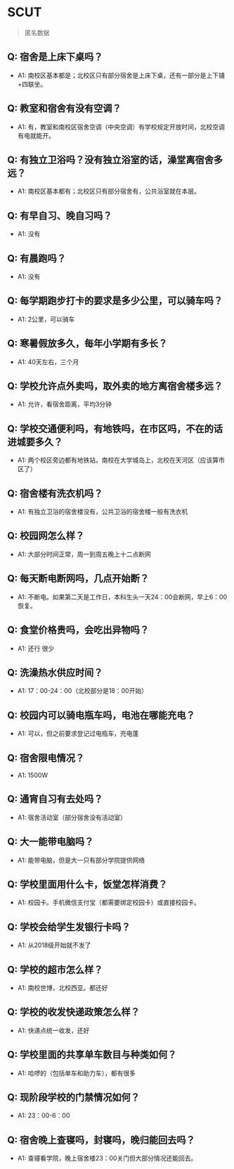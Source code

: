 # SCUT

> 匿名数据

## Q: 宿舍是上床下桌吗？

- A1: 南校区基本都是；北校区只有部分宿舍是上床下桌，还有一部分是上下铺+四联坐。

## Q: 教室和宿舍有没有空调？

- A1: 有，教室和南校区宿舍空调（中央空调）有学校规定开放时间，北校空调有电就能开。

## Q: 有独立卫浴吗？没有独立浴室的话，澡堂离宿舍多远？

- A1: 南校区基本都有；北校区只有部分宿舍有，公共浴室就在本层。

## Q: 有早自习、晚自习吗？

- A1: 没有

## Q: 有晨跑吗？

- A1: 没有

## Q: 每学期跑步打卡的要求是多少公里，可以骑车吗？

- A1: 2公里，可以骑车

## Q: 寒暑假放多久，每年小学期有多长？

- A1: 40天左右，三个月

## Q: 学校允许点外卖吗，取外卖的地方离宿舍楼多远？

- A1: 允许，看宿舍距离，平均3分钟

## Q: 学校交通便利吗，有地铁吗，在市区吗，不在的话进城要多久？

- A1: 两个校区旁边都有地铁站，南校在大学城岛上，北校在天河区（应该算市区了）

## Q: 宿舍楼有洗衣机吗？

- A1: 有独立卫浴的宿舍楼没有，公共卫浴的宿舍楼一般有洗衣机

## Q: 校园网怎么样？

- A1: 大部分时间正常，周一到周五晚上十二点断网

## Q: 每天断电断网吗，几点开始断？

- A1: 不断电。如果第二天是工作日，本科生头一天24：00会断网，早上6：00恢复。

## Q: 食堂价格贵吗，会吃出异物吗？

- A1: 还行 很少

## Q: 洗澡热水供应时间？

- A1: 17：00-24：00（北校部分是18：00开始）

## Q: 校园内可以骑电瓶车吗，电池在哪能充电？

- A1: 可以，但之前要求登记过电瓶车，充电蓬

## Q: 宿舍限电情况？

- A1: 1500W

## Q: 通宵自习有去处吗？

- A1: 宿舍活动室（部分宿舍没有活动室）

## Q: 大一能带电脑吗？

- A1: 能带电脑，但是大一只有部分学院提供网络

## Q: 学校里面用什么卡，饭堂怎样消费？

- A1: 校园卡。手机微信支付宝（都需要绑定校园卡）或直接校园卡。

## Q: 学校会给学生发银行卡吗？

- A1: 从2018级开始就不发了

## Q: 学校的超市怎么样？

- A1: 南校世博，北校西亚。都还好

## Q: 学校的收发快递政策怎么样？

- A1: 快递点统一收发，还好

## Q: 学校里面的共享单车数目与种类如何？

- A1: 哈啰的（包括单车和助力车），都有很多

## Q: 现阶段学校的门禁情况如何？

- A1: 23：00-6：00

## Q: 宿舍晚上查寝吗，封寝吗，晚归能回去吗？

- A1: 查寝看学院，晚上宿舍楼23：00关门但大部分情况还能回去。
